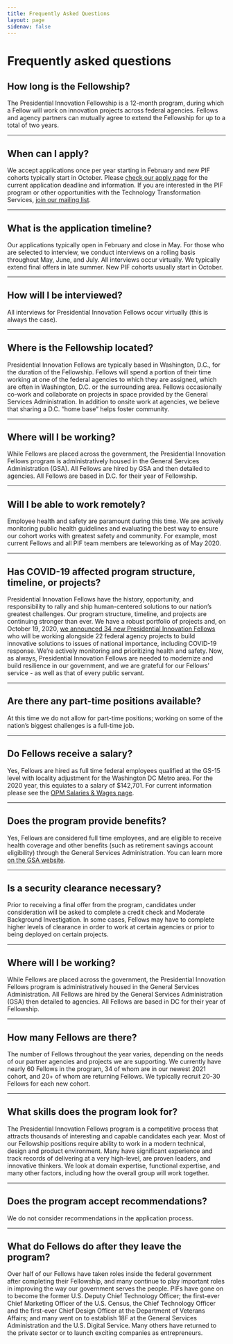 ```yaml
---
title: Frequently Asked Questions
layout: page
sidenav: false
---
```


# Frequently asked questions

## How long is the Fellowship?

The Presidential Innovation Fellowship is a 12-month program, during which a Fellow will work on innovation projects across federal agencies. Fellows and agency partners can mutually agree to extend the Fellowship for up to a total of two years.

---

## When can I apply?

We accept applications once per year starting in February and new PIF cohorts typically start in October. Please [check our apply page](https://apply.pif.gov) for the current application deadline and information. If you are interested in the PIF program or other opportunities with the Technology Transformation Services, [join our mailing list](https://public.govdelivery.com/accounts/USGSATTS/subscriber/new?topic_id=USGSATTS_4).

---

## What is the application timeline?

Our applications typically open in February and close in May. For those who are selected to interview, we conduct interviews on a rolling basis throughout May, June, and July. All interviews occur virtually. We typically extend final offers in late summer. New PIF cohorts usually start in October. 

---

## How will I be interviewed?

All interviews for Presidential Innovation Fellows occur virtually (this is always the case).

---

## Where is the Fellowship located?

Presidential Innovation Fellows are typically based in Washington, D.C., for the duration of the Fellowship. Fellows will spend a portion of their time working at one of the federal agencies to which they are assigned, which are often in Washington, D.C. or the surrounding area. Fellows occasionally co-work and collaborate on projects in space provided by the General Services Administration. In addition to onsite work at agencies, we believe that sharing a D.C. “home base” helps foster community.

---

## Where will I be working?

While Fellows are placed across the government, the Presidential Innovation Fellows program is administratively housed in the General Services Administration (GSA). All Fellows are hired by GSA and then detailed to agencies. All Fellows are based in D.C. for their year of Fellowship.

---

## Will I be able to work remotely?

Employee health and safety are paramount during this time. We are actively monitoring public health guidelines and evaluating the best way to ensure our cohort works with greatest safety and community. For example, most current Fellows and all PIF team members are teleworking as of May 2020.

---

## Has COVID-19 affected program structure, timeline, or projects?

Presidential Innovation Fellows have the history, opportunity, and responsibility to rally and ship human-centered solutions to our nation’s greatest challenges. Our program structure, timeline, and projects are continuing stronger than ever. We have a robust portfolio of projects and, on October 19, 2020, [we announced 34 new Presidential Innovation Fellows](https://www.gsa.gov/blog/2020/10/19/passion-and-purpose-meet-the-2021-presidential-innovation-fellows) who will be working alongside 22 federal agency projects to build innovative solutions to issues of national importance, including COVID-19 response. We’re actively monitoring and prioritizing health and safety. Now, as always, Presidential Innovation Fellows are needed to modernize and build resilience in our government, and we are grateful for our Fellows’ service - as well as that of every public servant.

---

## Are there any part-time positions available?

At this time we do not allow for part-time positions; working on some of the nation’s biggest challenges is a full-time job.

---

## Do Fellows receive a salary?

Yes, Fellows are hired as full time federal employees qualified at the GS-15 level with locality adjustment for the Washington DC Metro area.  For the 2020 year, this equiates to a salary of $142,701.  For current information please see the [OPM Salaries & Wages page](https://www.opm.gov/policy-data-oversight/pay-leave/salaries-wages/).

---

## Does the program provide benefits?

Yes, Fellows are considered full time employees, and are eligible to receive health coverage and other benefits (such as retirement savings account eligibility) through the General Services Administration. You can learn more [on the GSA website](http://www.gsa.gov/portal/content/105121).

---

## Is a security clearance necessary?

Prior to receiving a final offer from the program, candidates under consideration will be asked to complete a credit check and Moderate Background Investigation. In some cases, Fellows may have to complete higher levels of clearance in order to work at certain agencies or prior to being deployed on certain projects.

---

## Where will I be working?

While Fellows are placed across the government, the Presidential Innovation Fellows program is administratively housed in the General Services Administration. All Fellows are hired by the General Services Administration (GSA) then detailed to agencies. All Fellows are based in DC for their year of Fellowship.

---

## How many Fellows are there?

The number of Fellows throughout the year varies, depending on the needs of our partner agencies and projects we are supporting. We currently have nearly 60 Fellows in the program, 34 of whom are in our newest 2021 cohort, and 20+ of whom are returning Fellows. We typically recruit 20-30 Fellows for each new cohort.

---

## What skills does the program look for?

The Presidential Innovation Fellows program is a competitive process that attracts thousands of interesting and capable candidates each year. Most of our Fellowship positions require ability to work in a modern technical, design and product environment. Many have significant experience and track records of delivering at a very high-level, are proven leaders, and innovative thinkers. We look at domain expertise, functional expertise, and many other factors, including how the overall group will work together.

---

## Does the program accept recommendations?

We do not consider recommendations in the application process.

---

## What do Fellows do after they leave the program?

Over half of our Fellows have taken roles inside the federal government after completing their Fellowship, and many continue to play important roles in improving the way our government serves the people. PIFs have gone on to become the former U.S. Deputy Chief Technology Officer; the first-ever Chief Marketing Officer of the U.S. Census, the Chief Technology Officer and the first-ever Chief Design Officer at the Department of Veterans Affairs; and many went on to establish 18F at the General Services Administration and the U.S. Digital Service. Many others have returned to the private sector or to launch exciting companies as entrepreneurs.
